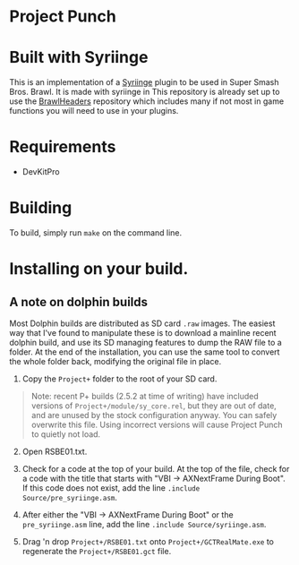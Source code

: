 # Project Punch

# Built with Syriinge
This is an implementation of a [Syriinge](https://github.com/Sammi-Husky/Syriinge) plugin to be used in Super Smash Bros. Brawl. It is made with syriinge in This repository is already set up to use the [BrawlHeaders](https://github.com/Sammi-Husky/BrawlHeaders) repository which includes many if not most in game functions you will need to use in your plugins.

# Requirements
 - DevKitPro

# Building
To build, simply run `make` on the command line.


# Installing on your build.
## A note on dolphin builds
Most Dolphin builds are distributed as SD card `.raw` images. The easiest way that I've found to manipulate these is to download a mainline recent dolphin build, and use its SD managing features to dump the RAW file to a folder. At the end of the installation, you can use the same tool to convert the whole folder back, modifying the original file in place.


1) Copy the `Project+` folder to the root of your SD card.
> Note: recent P+ builds (2.5.2 at time of writing) have included versions of `Project+/module/sy_core.rel`, but they are out of date, and are unused by the stock configuration anyway. You can safely overwrite this file. Using incorrect versions will cause Project Punch to quietly not load.

2) Open RSBE01.txt. 

3) Check for a code at the top of your build. At the top of the file, check for a code with the title that starts with "VBI -> AXNextFrame During Boot". If this code does not exist,
   add the line `.include Source/pre_syriinge.asm`.

4) After either the "VBI -> AXNextFrame During Boot" or the `pre_syriinge.asm` line, add the line `.include Source/syriinge.asm`.   

5) Drag 'n drop `Project+/RSBE01.txt` onto `Project+/GCTRealMate.exe` to regenerate the `Project+/RSBE01.gct` file.
